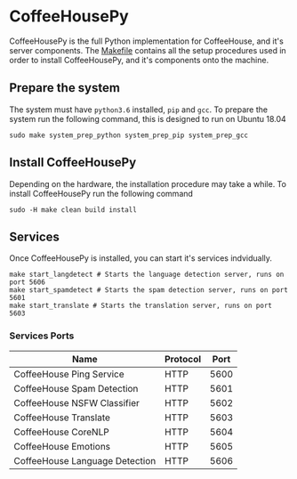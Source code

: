 # CoffeeHousePy

CoffeeHousePy is the full Python implementation for CoffeeHouse, and it's server
components. The [Makefile](Makefile) contains all the setup procedures
used in order to install CoffeeHousePy, and it's components onto the machine.


## Prepare the system

The system must have `python3.6` installed, `pip` and `gcc`. To prepare the system run
the following command, this is designed to run on Ubuntu 18.04

```shell
sudo make system_prep_python system_prep_pip system_prep_gcc
```


## Install CoffeeHousePy

Depending on the hardware, the installation procedure may take a while. To install
CoffeeHousePy run the following command

```shell
sudo -H make clean build install
```


## Services

Once CoffeeHousePy is installed, you can start it's services indvidually.

```shell
make start_langdetect # Starts the language detection server, runs on port 5606
make start_spamdetect # Starts the spam detection server, runs on port 5601
make start_translate # Starts the translation server, runs on port 5603
```

### Services Ports

| Name                           | Protocol | Port |
|--------------------------------|----------|------|
| CoffeeHouse Ping Service       | HTTP     | 5600 |
| CoffeeHouse Spam Detection     | HTTP     | 5601 |
| CoffeeHouse NSFW Classifier    | HTTP     | 5602 |
| CoffeeHouse Translate          | HTTP     | 5603 |
| CoffeeHouse CoreNLP            | HTTP     | 5604 |
| CoffeeHouse Emotions           | HTTP     | 5605 |
| CoffeeHouse Language Detection | HTTP     | 5606 |